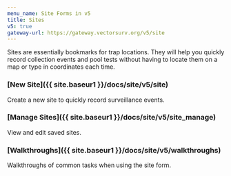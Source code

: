 ```yaml
---
menu_name: Site Forms in v5
title: Sites
v5: true
gateway-url: https://gateway.vectorsurv.org/v5/site
---
```


Sites are essentially bookmarks for trap locations. They will help you quickly record collection events and pool tests without having to locate them on a map or type in coordinates each time.

### [New Site]({{ site.baseur1 }}/docs/site/v5/site)

Create a new site to quickly record surveillance events.

### [Manage Sites]({{ site.baseur1 }}/docs/site/v5/site_manage)

View and edit saved sites.

### [Walkthroughs]({{ site.baseur1 }}/docs/site/v5/walkthroughs)

Walkthroughs of common tasks when using the site form.
